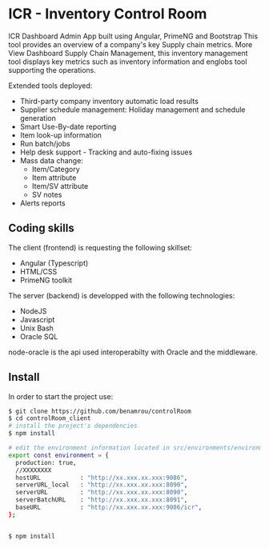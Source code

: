 # ICR - Inventory Control Room

ICR Dashboard Admin App built using Angular, PrimeNG and Bootstrap 
This tool provides an overview of a company's key Supply chain metrics. More View Dashboard Supply Chain Management, this inventory management tool displays key metrics such as inventory information and englobs tool supporting the operations.

Extended tools deployed:
 * Third-party company inventory automatic load results
 * Supplier schedule management: Holiday management and schedule generation
 * Smart Use-By-date reporting
 * Item look-up information
 * Run batch/jobs
 * Help desk support - Tracking and auto-fixing issues
 * Mass data change:
    - Item/Category
    - Item attribute
    - Item/SV attribute
    - SV notes
 * Alerts reports

## Coding skills
The client (frontend) is requesting the following skillset: 
 * Angular (Typescript)
 * HTML/CSS
 * PrimeNG toolkit
 
The server (backend) is developped with the following technologies:
 * NodeJS
 * Javascript
 * Unix Bash
 * Oracle SQL

node-oracle is the api used interoperabilty with Oracle and the middleware.

## Install
In order to start the project use:

```bash
$ git clone https://github.com/benamrou/controlRoom
$ cd controlRoom_client
# install the project's dependencies
$ npm install

# edit the environment information located in src/environments/environment.ts
export const environment = {
  production: true,
  //XXXXXXXX
  hostURL           : "http://xx.xxx.xx.xxx:9086",
  serverURL_local   : "http://xx.xxx.xx.xxx:8090",
  serverURL         : "http://xx.xxx.xx.xxx:8090",
  serverBatchURL    : "http://xx.xxx.xx.xxx:8091",
  baseURL           : "http://xx.xxx.xx.xxx:9086/icr",
};


$ npm install


